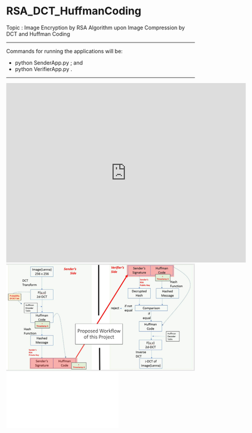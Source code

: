 # RSA_DCT_HuffmanCoding
Topic : 
Image Encryption by RSA Algorithm upon Image Compression by DCT and Huffman Coding

--- --- --- ---

Commands for running the applications will be:
- python SenderApp.py ; and
- python VerifierApp.py .

--- --- --- ---

<iframe
    width="640"
    height="480"
    src="https://www.youtube.com/watch?v=7nT7JGZMbtM"
    frameborder="0"
    allow="autoplay; encrypted-media"
    allowfullscreen
>
</iframe>

<img src="./WorkFlowIllustration.jpg" alt="Alt text" title="Optional Title">

<embed src="./Readme_Report.pdf" type="application/pdf">



